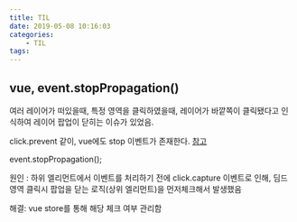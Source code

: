 ```yaml
---
title: TIL
date: 2019-05-08 10:16:03
categories:
    - TIL
tags:
---
```


## vue, event.stopPropagation()

여러 레이어가 떠있을때, 특정 영역을 클릭하였을때, 레이어가 바깥쪽이 클릭됐다고 인식하여 레이어 팝업이 닫히는 이슈가 있었음.

click.prevent 같이, vue에도 stop 이벤트가 존재한다. [참고](https://kr.vuejs.org/v2/guide/events.html)

event.stopPropagation();

원인 : 하위 엘리먼트에서 이벤트를 처리하기 전에 click.capture 이벤트로 인해, 딤드 영역 클릭시 팝업을 닫는 로직(상위 엘리먼트)을 먼저체크해서 발생했음

해결: vue store를 통해 해당 체크 여부 관리함
